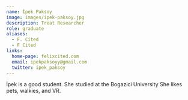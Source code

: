 ```yaml
---
name: İpek Paksoy
image: images/ipek-paksoy.jpg
description: Treat Researcher
role: graduate
aliases:
  - F. Cited
  - F Cited
links:
  home-page: felixcited.com
  email: ipekpaksoyy@gmail.com
  twitter: ipek_paksoy
---
```


İpek is a good student.
She studied at the Bogazici University
She likes pets, walkies, and VR.
